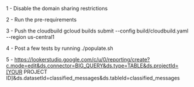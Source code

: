 

1 - Disable the domain sharing restrictions

2 - Run the pre-requirements

3 - Push the cloudbuild gcloud builds submit --config build/cloudbuild.yaml --region us-central1

4 - Post a few tests by running ./populate.sh


5 - https://lookerstudio.google.com/c/u/0/reporting/create?c.mode=edit&ds.connector=BIG_QUERY&ds.type=TABLE&ds.projectId=[YOUR PROJECT ID]&ds.datasetId=classified_messages&ds.tableId=classified_messages